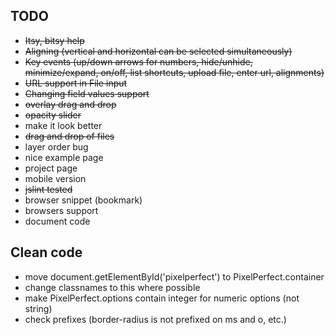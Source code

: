 ## TODO

* ~~Itsy, bitsy help~~
* ~~Aligning (vertical and horizontal can be selected simultaneously)~~
* ~~Key events (up/down arrows for numbers, hide/unhide, minimize/expand, on/off, list shortcuts, upload file, enter url, alignments)~~
* ~~URL support in File input~~
* ~~Changing field values support~~
* ~~overlay drag and drop~~
* ~~opacity slider~~
* make it look better
* ~~drag and drop of files~~
* layer order bug
* nice example page
* project page
* mobile version
* ~~jslint tested~~
* browser snippet (bookmark)
* browsers support
* document code

## Clean code
* move document.getElementById('pixelperfect') to PixelPerfect.container
* change classnames to this where possible
* make PixelPerfect.options contain integer for numeric options (not string)
* check prefixes (border-radius is not prefixed on ms and o, etc.)